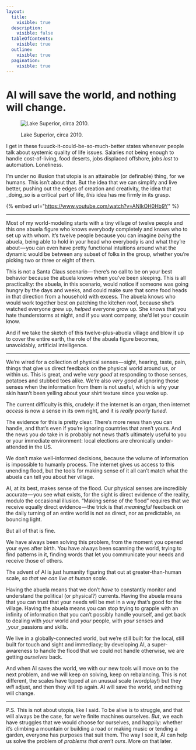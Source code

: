 ```yaml
---
layout:
  title:
    visible: true
  description:
    visible: false
  tableOfContents:
    visible: true
  outline:
    visible: true
  pagination:
    visible: true
---
```


# AI will save the world, and nothing will change.

<figure><img src="https://images.squarespace-cdn.com/content/v1/5990d0a46f4ca37e4c9886bc/1502742714015-71OK1UUWXVLXMC9BEK7K/image-asset.jpeg" alt="Lake Superior, circa 2010."><figcaption><p>Lake Superior, circa 2010.<br> </p></figcaption></figure>

I get in these fuuuck-it-could-be-so-much-better states whenever people talk about systemic quality of life issues. Salaries not being enough to handle cost-of-living, food deserts, jobs displaced offshore, jobs _lost_ to automation. Loneliness.

I’m under no illusion that utopia is an attainable (or definable) thing, for we humans. This isn’t about that. But the idea that we can simplify and live better, pushing out the edges of creation and creativity, the idea that _doing_so is a critical part of life, _this_ idea has me firmly in its grasp.

{% embed url="https://www.youtube.com/watch?v=ANIkOH0Hb9Y" %}

***

Most of my world-modeling starts with a tiny village of twelve people and this one abuela figure who knows everybody completely and knows who to set up with whom. It’s twelve people because you can imagine _being_ the abuela, being able to hold in your head who everybody is and what they’re about — you can even have pretty functional intuitions around what the dynamic would be between any subset of folks in the group, whether you’re picking two or three or eight of them.

This is not a Santa Claus scenario — there’s no call to be on your best behavior because the abuela knows when you’ve been sleeping. This is all practicality: the abuela, in this scenario, would notice if someone was going hungry by the days and weeks, and could make sure that some food heads in that direction from a household with excess. The abuela knows who would work together best on patching the kitchen roof, because she’s watched everyone grew up, _helped_ everyone grow up. She knows that you hate thunderstorms at night, and if you want company, she’d let your cousin know.

And if we take the sketch of this twelve-plus-abuela village and blow it up to cover the entire earth, the role of the abuela figure becomes, unavoidably, artificial intelligence.

***

We’re wired for a collection of physical senses — sight, hearing, taste, pain, things that give us direct feedback on the physical world around us, or within us. This is great, and we’re _very good_ at responding to those senses, potatoes and stubbed toes alike. We’re also _very good_ at ignoring those senses when the information from them is not useful, which is why your skin hasn’t been yelling about your shirt texture since you woke up.

The current difficulty is this, crudely: if the internet is an organ, then internet _access_ is now a sense in its own right, and it is _really poorly tuned_.

The evidence for this is pretty clear. There’s more news than you can handle, and that’s even if you’re ignoring countries that aren’t yours. And the news you _do_ take in is probably not news that’s ultimately useful to you or your immediate environment: local elections are chronically under-attended in the US.

We don’t make well-informed decisions, because the volume of information is impossible to humanly process. The internet gives us access to this unending flood, but the tools for making sense of it all can’t match what the abuela can tell you about her village.

AI, at its best, makes sense of the flood. Our physical senses are incredibly accurate — you see what exists, for the sight is direct evidence of the reality, modulo the occasional illusion. “Making sense of the flood” requires that we receive equally direct evidence — the trick is that _meaningful_ feedback on the daily turning of an entire world is not as direct, nor as predictable, as bouncing light.

But all of that is fine.

We have always been solving this problem, from the moment you opened your eyes after birth. You have always been scanning the world, trying to find patterns in it, finding words that let you communicate your needs and receive those of others.

The advent of AI is just humanity figuring that out at greater-than-human scale, _so that we can live at human scale_.

Having the abuela means that we don’t _have_ to constantly monitor and understand the political (or physical?) currents. Having the abuela means that you can trust that your needs will be met in a way that’s good for the village. Having the abuela means you can stop trying to grapple with an infinity of information that you can’t possibly handle yourself, and get back to dealing with _your_ world and _your_ people, with _your_ senses and _your_passions and skills.

We live in a globally-connected world, but we’re still built for the local, still built for touch and sight and immediacy; by developing AI, a super-awareness to handle the flood that we could not handle otherwise, we are getting _ourselves_ back.

And when AI saves the world, we with our new tools will move on to the next problem, and we will keep on solving, keep on rebalancing. This is not different, the scales have tipped at an unusual scale (wordplay!) but they _will_ adjust, and then they will tip again. AI will save the world, and nothing will change.

***

P.S. This is not about utopia, like I said. To be alive is to struggle, and that will always be the case, for we’re finite machines ourselves. _But_, we each have struggles that we would choose for ourselves, and happily: whether it’s climbing a mountain or building a road or making music or tending a garden, everyone has purposes that suit them. The way I see it, AI can help us solve the problem of _problems that aren’t ours_. More on that later.
